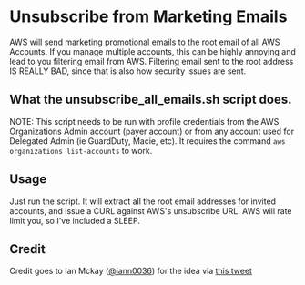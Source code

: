 # Unsubscribe from Marketing Emails

AWS will send marketing promotional emails to the root email of all AWS Accounts. If you manage multiple accounts, this can be highly annoying and lead to you filtering email from AWS. Filtering email sent to the root address IS REALLY BAD, since that is also how security issues are sent.



## What the unsubscribe_all_emails.sh script does.

NOTE: This script needs to be run with profile credentials from the AWS Organizations Admin account (payer account) or from any account used for Delegated Admin (ie GuardDuty, Macie, etc). It requires the command `aws organizations list-accounts` to work.


## Usage

Just run the script. It will extract all the root email addresses for invited accounts, and issue a CURL against AWS's unsubscribe URL. AWS will rate limit you, so I've included a SLEEP.

## Credit
Credit goes to Ian Mckay ([@iann0036](https://twitter.com/iann0036)) for the idea via [this tweet](https://twitter.com/iann0036/status/1176705462940635136)